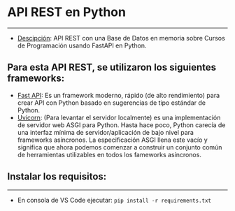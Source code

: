 # API REST en Python
___

* [Descipción](): API REST con una Base de Datos en memoria sobre Cursos de Programación usando FastAPI en Python.

## Para esta API REST, se utilizaron los siguientes frameworks:

* [Fast API](https://fastapi.tiangolo.com/): Es un framework moderno, rápido (de alto rendimiento) para crear API con Python basado en sugerencias de tipo estándar de Python.
* [Uvicorn](https://www.uvicorn.org/): (Para levantar el servidor localmente) es una implementación de servidor web ASGI para Python. Hasta hace poco, Python carecía de una interfaz mínima de servidor/aplicación de bajo nivel para frameworks asíncronos. La especificación ASGI llena este vacío y significa que ahora podemos comenzar a construir un conjunto común de herramientas utilizables en todos los fameworks asíncronos.

## Instalar los requisitos:
___

* En consola de VS Code ejecutar: ```pip install -r requirements.txt```